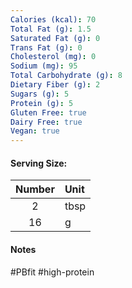 ```yaml
---
Calories (kcal): 70
Total Fat (g): 1.5
Saturated Fat (g): 0
Trans Fat (g): 0
Cholesterol (mg): 0
Sodium (mg): 95
Total Carbohydrate (g): 8
Dietary Fiber (g): 2
Sugars (g): 5
Protein (g): 5
Gluten Free: true
Dairy Free: true
Vegan: true
---
```

#### Serving Size:

| Number | Unit |
| :----: | :--- |
|   2    | tbsp |
|   16   | g    |
#### Notes

#PBfit #high-protein